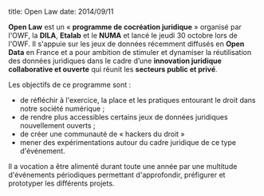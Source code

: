 title: Open Law
date: 2014/09/11

**Open Law** est un « **programme de cocréation juridique** » organisé par l'OWF, la **DILA**, **Etalab** et le **NUMA** et lancé le jeudi 30 octobre lors de l'OWF. Il s'appuie sur les jeux de données récemment diffusés en **Open Data** en France et a pour ambition de stimuler et dynamiser la réutilisation des données juridiques dans le cadre d’une **innovation juridique collaborative et ouverte** qui réunit les **secteurs public et privé**.

Les objectifs de ce programme sont :

* de réfléchir à l'exercice, la place et les pratiques entourant le droit dans notre société numérique ; 
* de rendre plus accessibles certains jeux de données juridiques nouvellement ouverts ; 
* de créer une communauté de « hackers du droit » 
* mener des expérimentations autour du cadre juridique de ce type d'événement. 

Il a vocation a être alimenté durant toute une année par une multitude d'événements périodiques permettant d'approfondir, préfigurer et prototyper les différents projets.
